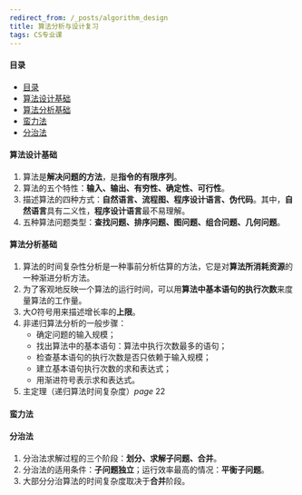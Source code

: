 ```yaml
---
redirect_from: /_posts/algorithm_design
title: 算法分析与设计复习
tags: CS专业课
---
```


#### 目录
- [目录](#目录)
- [算法设计基础](#算法设计基础)
- [算法分析基础](#算法分析基础)
- [蛮力法](#蛮力法)
- [分治法](#分治法)

#### 算法设计基础

1. 算法是**解决问题的方法**，是**指令的有限序列**。
2. 算法的五个特性：**输入、输出、有穷性、确定性、可行性**。
3. 描述算法的四种方式：**自然语言、流程图、程序设计语言、伪代码**。其中，**自然语言**具有二义性，**程序设计语言**最不易理解。
4. 五种算法问题类型：**查找问题、排序问题、图问题、组合问题、几何问题**。

#### 算法分析基础

1. 算法的时间复杂性分析是一种事前分析估算的方法，它是对**算法所消耗资源**的一种渐进分析方法。
2. 为了客观地反映一个算法的运行时间，可以用**算法中基本语句的执行次数**来度量算法的工作量。
3. 大$O$符号用来描述增长率的**上限**。
4. 非递归算法分析的一般步骤：
   - 确定问题的输入规模；
   - 找出算法中的基本语句：算法中执行次数最多的语句；
   - 检查基本语句的执行次数是否只依赖于输入规模；
   - 建立基本语句执行次数的求和表达式；
   - 用渐进符号表示求和表达式。
5. 主定理（递归算法时间复杂度）$page~22$

#### 蛮力法

#### 分治法

1. 分治法求解过程的三个阶段：**划分、求解子问题、合并**。
2. 分治法的适用条件：**子问题独立**；运行效率最高的情况：**平衡子问题**。
3. 大部分分治算法的时间复杂度取决于**合并**阶段。